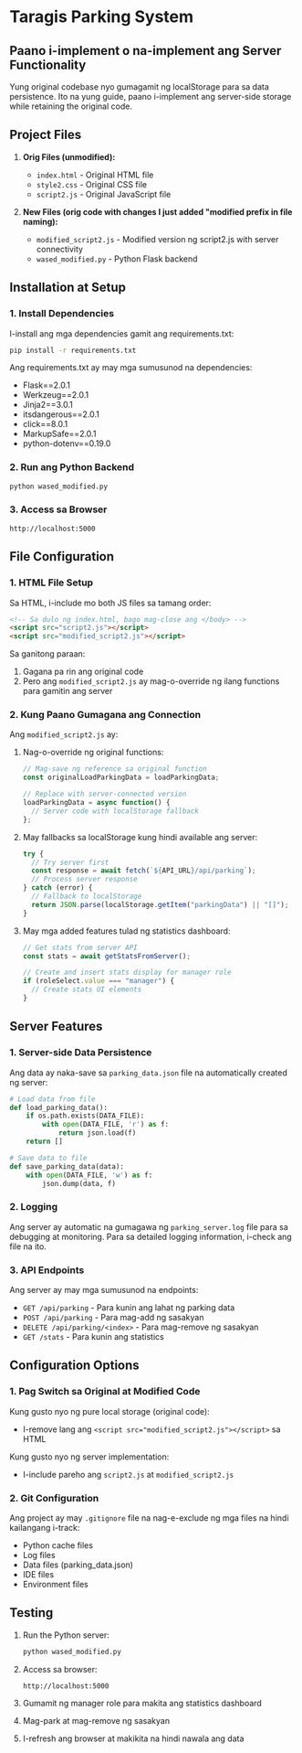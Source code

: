 # Taragis Parking System

## Paano i-implement o na-implement ang Server Functionality

Yung original codebase nyo gumagamit ng localStorage para sa data persistence.
Ito na yung guide, paano i-implement ang server-side storage while retaining the original code.

## Project Files

1. **Orig Files (unmodified):**
   - `index.html` - Original HTML file
   - `style2.css` - Original CSS file
   - `script2.js` - Original JavaScript file

2. **New Files (orig code with changes I just added "modified prefix in file naming):** 
   - `modified_script2.js` - Modified version ng script2.js with server connectivity
   - `wased_modified.py` - Python Flask backend

## Installation at Setup

### 1. Install Dependencies

I-install ang mga dependencies gamit ang requirements.txt:

```bash
pip install -r requirements.txt
```

Ang requirements.txt ay may mga sumusunod na dependencies:
- Flask==2.0.1
- Werkzeug==2.0.1
- Jinja2==3.0.1
- itsdangerous==2.0.1
- click==8.0.1
- MarkupSafe==2.0.1
- python-dotenv==0.19.0

### 2. Run ang Python Backend

```bash
python wased_modified.py
```

### 3. Access sa Browser

```
http://localhost:5000
```

## File Configuration

### 1. HTML File Setup

Sa HTML, i-include mo both JS files sa tamang order:

```html
<!-- Sa dulo ng index.html, bago mag-close ang </body> -->
<script src="script2.js"></script>
<script src="modified_script2.js"></script>
```

Sa ganitong paraan:
1. Gagana pa rin ang original code
2. Pero ang `modified_script2.js` ay mag-o-override ng ilang functions para gamitin ang server

### 2. Kung Paano Gumagana ang Connection

Ang `modified_script2.js` ay:

1. Nag-o-override ng original functions:
   ```javascript
   // Mag-save ng reference sa original function
   const originalLoadParkingData = loadParkingData;
   
   // Replace with server-connected version
   loadParkingData = async function() {
     // Server code with localStorage fallback
   };
   ```

2. May fallbacks sa localStorage kung hindi available ang server:
   ```javascript
   try {
     // Try server first
     const response = await fetch(`${API_URL}/api/parking`);
     // Process server response
   } catch (error) {
     // Fallback to localStorage
     return JSON.parse(localStorage.getItem("parkingData") || "[]");
   }
   ```

3. May mga added features tulad ng statistics dashboard:
   ```javascript
   // Get stats from server API
   const stats = await getStatsFromServer();
   
   // Create and insert stats display for manager role
   if (roleSelect.value === "manager") {
     // Create stats UI elements
   }
   ```

## Server Features

### 1. Server-side Data Persistence

Ang data ay naka-save sa `parking_data.json` file na automatically created ng server:

```python
# Load data from file
def load_parking_data():
    if os.path.exists(DATA_FILE):
        with open(DATA_FILE, 'r') as f:
            return json.load(f)
    return []

# Save data to file
def save_parking_data(data):
    with open(DATA_FILE, 'w') as f:
        json.dump(data, f)
```

### 2. Logging

Ang server ay automatic na gumagawa ng `parking_server.log` file para sa debugging at monitoring. Para sa detailed logging information, i-check ang file na ito.

### 3. API Endpoints

Ang server ay may mga sumusunod na endpoints:
- `GET /api/parking` - Para kunin ang lahat ng parking data
- `POST /api/parking` - Para mag-add ng sasakyan
- `DELETE /api/parking/<index>` - Para mag-remove ng sasakyan
- `GET /stats` - Para kunin ang statistics

## Configuration Options

### 1. Pag Switch sa Original at Modified Code

Kung gusto nyo ng pure local storage (original code):
- I-remove lang ang `<script src="modified_script2.js"></script>` sa HTML

Kung gusto nyo ng server implementation:
- I-include pareho ang `script2.js` at `modified_script2.js`

### 2. Git Configuration

Ang project ay may `.gitignore` file na nag-e-exclude ng mga files na hindi kailangang i-track:
- Python cache files
- Log files
- Data files (parking_data.json)
- IDE files
- Environment files

## Testing

1. Run the Python server:
   ```bash
   python wased_modified.py
   ```

2. Access sa browser:
   ```
   http://localhost:5000
   ```

3. Gumamit ng manager role para makita ang statistics dashboard
4. Mag-park at mag-remove ng sasakyan
5. I-refresh ang browser at makikita na hindi nawala ang data

